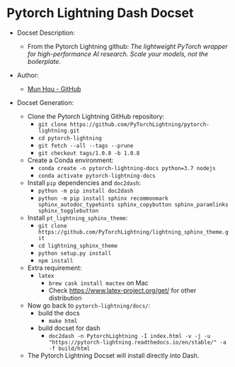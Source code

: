 Pytorch Lightning Dash Docset
=======================

- Docset Description:
    - From the Pytorch Lightning github: _The lightweight PyTorch wrapper for high-performance AI research. Scale your models, not the boilerplate._

 - Author:
    - [Mun Hou - GitHub](https://github.com/munhouiani/)

- Docset Generation:
    - Clone the Pytorch Lightning GitHub repository:
        - `git clone https://github.com/PyTorchLightning/pytorch-lightning.git`
        - `cd pytorch-lightning`
        - `git fetch --all --tags --prune`
        - `git checkout tags/1.0.8 -b 1.0.8`
    - Create a Conda environment:
        - `conda create -n pytorch-lightning-docs python=3.7 nodejs`
        - `conda activate pytorch-lightning-docs`
    - Install `pip` dependencies and `doc2dash`:
        - `python -m pip install doc2dash`
        - `python -m pip install sphinx recommonmark sphinx_autodoc_typehints sphinx_copybutton sphinx_paramlinks sphinx_togglebutton`
    - Install `pt_lightning_sphinx_theme`:
      - `git clone https://github.com/PyTorchLightning/lightning_sphinx_theme.git`
      - `cd lightning_sphinx_theme`
      - `python setup.py install`
      - `npm install`
    - Extra requirement:
        - `latex`
          - `brew cask install mactex` on Mac
          - Check https://www.latex-project.org/get/ for other distribution
    - Now go back to `pytorch-lightning/docs/`: 
        - build the docs
          - `make html`
        - build docset for dash
          - `doc2dash -n PytorchLightning -I index.html -v -j -u "https://pytorch-lightning.readthedocs.io/en/stable/" -a -f build/html`
    - The Pytorch Lightning Docset will install directly into Dash.
